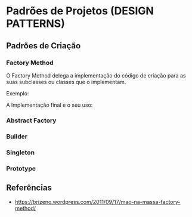 # Padrões de Projetos (DESIGN PATTERNS)
  ## Padrões de Criação
  ### Factory Method
  
  O Factory Method delega a implementação do código de criação para as suas subclasses ou classes que o implementam.
  
  Exemplo:
  
      
   A Implementação final e o seu uso:
   
      
      
  ### Abstract Factory
  ### Builder
  ### Singleton
  ### Prototype
  
## Referências
  - https://brizeno.wordpress.com/2011/09/17/mao-na-massa-factory-method/
